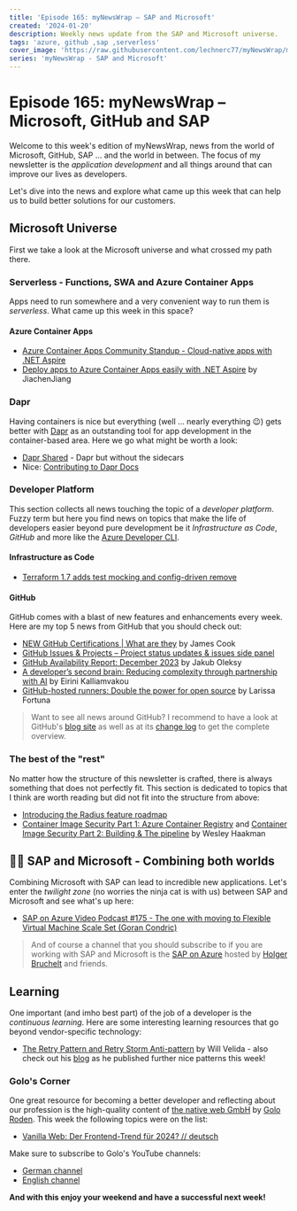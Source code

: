 ```yaml
---
title: 'Episode 165: myNewsWrap – SAP and Microsoft'
created: '2024-01-20'
description: Weekly news update from the SAP and Microsoft universe.
tags: 'azure, github ,sap ,serverless'
cover_image: 'https://raw.githubusercontent.com/lechnerc77/myNewsWrap/main/episodes/cover-images/episode165small.png'
series: 'myNewsWrap - SAP and Microsoft'
---
```


# Episode 165: myNewsWrap – Microsoft, GitHub and SAP

Welcome to this week's edition of myNewsWrap, news from the world of Microsoft, GitHub, SAP ... and the world in between. The focus of my newsletter is the *application development* and all things around that can improve our lives as developers.

Let's dive into the news and explore what came up this week that can help us to build better solutions for our customers.

## Microsoft Universe

First we take a look at the Microsoft universe and what crossed my path there.

### Serverless - Functions, SWA and Azure Container Apps

Apps need to run somewhere and a very convenient way to run them is *serverless*. What came up this week in this space?

#### Azure Container Apps

* [Azure Container Apps Community Standup - Cloud-native apps with .NET Aspire](https://www.youtube.com/live/FXZeKX8A_Gw?si=SCeMWgHKZaOyVleV)
* [Deploy apps to Azure Container Apps easily with .NET Aspire](https://techcommunity.microsoft.com/t5/apps-on-azure-blog/deploy-apps-to-azure-container-apps-easily-with-net-aspire/ba-p/4032711) by JiachenJiang

### Dapr

Having containers is nice but everything (well ... nearly everything 😉) gets better with [Dapr](https://dapr.io/) as an outstanding tool for app development in the container-based area. Here we go what might be worth a look:

* [Dapr Shared](https://github.com/dapr-sandbox/dapr-shared) - Dapr but without the sidecars
* Nice: [Contributing to Dapr Docs](https://youtu.be/uPYuXcaEs-c?si=Pn7YZEXuPlN7es54)

### Developer Platform

This section collects all news touching the topic of a *developer platform*. Fuzzy term but here you find news on topics that make the life of developers easier beyond pure development be it *Infrastructure as Code*, *GitHub* and more like the [Azure Developer CLI](https://github.com/Azure/azure-dev).  

#### Infrastructure as Code

* [Terraform 1.7 adds test mocking and config-driven remove](https://www.hashicorp.com/blog/terraform-1-7-adds-test-mocking-and-config-driven-remove)

#### GitHub

GitHub comes with a blast of new features and enhancements every week. Here are my top 5 news from GitHub that you should check out:

* [NEW GitHub Certifications | What are they](https://youtu.be/ljBauDyZm1k?si=u92wVtOJnPGXpvOE) by James Cook
* [GitHub Issues & Projects – Project status updates & issues side panel](https://github.blog/changelog/2024-01-18-github-issues-projects-project-status-updates-issues-side-panel/)
* [GitHub Availability Report: December 2023](https://github.blog/2024-01-17-github-availability-report-december-2023/) by Jakub Oleksy
* [A developer’s second brain: Reducing complexity through partnership with AI](https://github.blog/2024-01-17-a-developers-second-brain-reducing-complexity-through-partnership-with-ai/) by Eirini Kalliamvakou
* [GitHub-hosted runners: Double the power for open source](https://github.blog/2024-01-17-github-hosted-runners-double-the-power-for-open-source/) by Larissa Fortuna

> Want to see all news around GitHub? I recommend to have a look at GitHub's [blog site](https://github.blog/) as well as at its [change log](https://github.blog/changelog/) to get the complete overview.

### The best of the "rest"

No matter how the structure of this newsletter is crafted, there is always something that does not perfectly fit. This section is dedicated to topics that I think are worth reading but did not fit into the structure from above:

* [Introducing the Radius feature roadmap](https://blog.radapp.io/posts/2024/01/12/introducing-the-radius-feature-roadmap/)
* [Container Image Security Part 1: Azure Container Registry](https://www.wesleyhaakman.org/container-image-security-part-1-azure-container-registry/) and [Container Image Security Part 2: Building & The pipeline](https://www.wesleyhaakman.org/container-image-security-part-2-building-the-pipeline/) by Wesley Haakman

## 🐱‍👤 SAP and Microsoft - Combining both worlds

Combining Microsoft with SAP can lead to incredible new applications. Let's enter the *twilight zone* (no worries the ninja cat is with us) between SAP and Microsoft and see what's up here:

* [SAP on Azure Video Podcast #175 - The one with moving to Flexible Virtual Machine Scale Set (Goran Condric)](https://youtu.be/vtZiyu4GdKI?si=rDHO5hokf059gHZ1)

> And of course a channel that you should subscribe to if you are working with SAP and Microsoft is the [SAP on Azure](https://www.youtube.com/@SAPonAzure) hosted by [Holger Bruchelt](https://www.linkedin.com/in/holger-bruchelt/) and friends.

## Learning

One important (and imho best part) of the job of a developer is the *continuous learning*. Here are some interesting learning resources that go beyond vendor-specific technology:

* [The Retry Pattern and Retry Storm Anti-pattern](https://www.willvelida.com/posts/retries-and-retry-storm/) by Will Velida - also check out his [blog](https://www.willvelida.com/posts/) as he published further nice patterns this week!

### Golo's Corner

One great resource for becoming a better developer and reflecting about our profession is the high-quality content of [the native web GmbH](https://thenativeweb.io/) by [Golo Roden](https://twitter.com/goloroden). This week the following topics were on the list:

* [Vanilla Web: Der Frontend-Trend für 2024? // deutsch](https://youtu.be/cttpgBg6pDQ?si=mH-cujOzHKo9YbkP)

Make sure to subscribe to Golo's YouTube channels:

* [German channel](https://www.youtube.com/@thenativeweb)
* [English channel](https://www.youtube.com/@thenativeweb-en)

**And with this enjoy your weekend and have a successful next week!**
